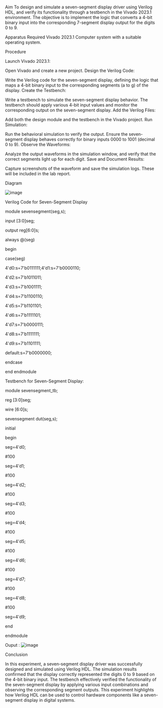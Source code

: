 Aim
To design and simulate a seven-segment display driver using Verilog HDL, and verify its functionality through a testbench in the Vivado 2023.1 environment. The objective is to implement the logic that converts a 4-bit binary input into the corresponding 7-segment display output for the digits 0 to 9.

Apparatus Required
Vivado 2023.1
Computer system with a suitable operating system.

Procedure

Launch Vivado 2023.1:

Open Vivado and create a new project.
Design the Verilog Code:

Write the Verilog code for the seven-segment display, defining the logic that maps a 4-bit binary input to the corresponding segments (a to g) of the display.
Create the Testbench:

Write a testbench to simulate the seven-segment display behavior. The testbench should apply various 4-bit input values and monitor the corresponding output on the seven-segment display.
Add the Verilog Files:

Add both the design module and the testbench in the Vivado project.
Run Simulation:

Run the behavioral simulation to verify the output. Ensure the seven-segment display behaves correctly for binary inputs 0000 to 1001 (decimal 0 to 9).
Observe the Waveforms:

Analyze the output waveforms in the simulation window, and verify that the correct segments light up for each digit.
Save and Document Results:

Capture screenshots of the waveform and save the simulation logs. These will be included in the lab report.

Diagram

![image](https://github.com/user-attachments/assets/d7ecb419-906e-4e3b-9b82-f86ced4f364a)


Verilog Code for Seven-Segment Display

module sevensegment(seg,s);

input [3:0]seg;

output reg[6:0]s;

always @(seg)

begin

case(seg)

4'd0:s=7'b0111111;4'd1:s=7'b0000110;

4'd2:s=7'b1011011;

4'd3:s=7'b1001111;

4'd4:s=7'b1100110;

4'd5:s=7'b1101101;

4'd6:s=7'b1111101;

4'd7:s=7'b0000111;

4'd8:s=7'b1111111;

4'd9:s=7'b1101111;

default:s=7'b0000000;

endcase

end
endmodule

Testbench for Seven-Segment Display:

module sevensegment_tb;

reg [3:0]seg;

wire [6:0]s;

sevensegment dut(seg,s);

initial 

begin

seg=4'd0;

#100

seg=4'd1;

#100

seg=4'd2;

#100

seg=4'd3;

#100

seg=4'd4;

#100

seg=4'd5;

#100

seg=4'd6;

#100

seg=4'd7;

#100

seg=4'd8;

#100

seg=4'd9;

end

endmodule

Ouput :
![image](https://github.com/user-attachments/assets/6f8f8393-5f90-4a0a-9b29-f8d087e7f11f)




Conclusion

In this experiment, a seven-segment display driver was successfully designed and simulated using Verilog HDL. The simulation results confirmed that the display correctly represented the digits 0 to 9 based on the 4-bit binary input. The testbench effectively verified the functionality of the seven-segment display by applying various input combinations and observing the corresponding segment outputs. This experiment highlights how Verilog HDL can be used to control hardware components like a seven-segment display in digital systems.

